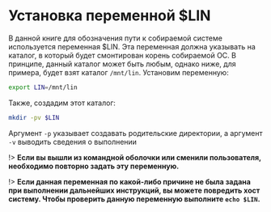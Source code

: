 ﻿# Установка переменной $LIN

В данной книге для обозначения пути к собираемой системе используется переменная $LIN.
Эта переменная должна указывать на каталог, в который будет смонтирован корень собираемой ОС.
В принципе, данный каталог может быть любым, однако ниже, для примера, будет взят каталог `/mnt/lin`.
Установим переменную:
```bash
export LIN=/mnt/lin
```
Также, создадим этот каталог:
```bash
mkdir -pv $LIN
```
Аргумент `-p` указывает создавать родительские директории, а аргумент `-v` выводить сведения о выполнении

!>  **Если вы вышли из командной оболочки или сменили пользователя, необходимо повторно задать эту переменную.**

!>  **Если данная переменная по какой-либо причине не была задана при выполнении дальнейших инструкций, вы можете повредить хост систему. Чтобы проверить данную переменную выполните `echo $LIN`.**
